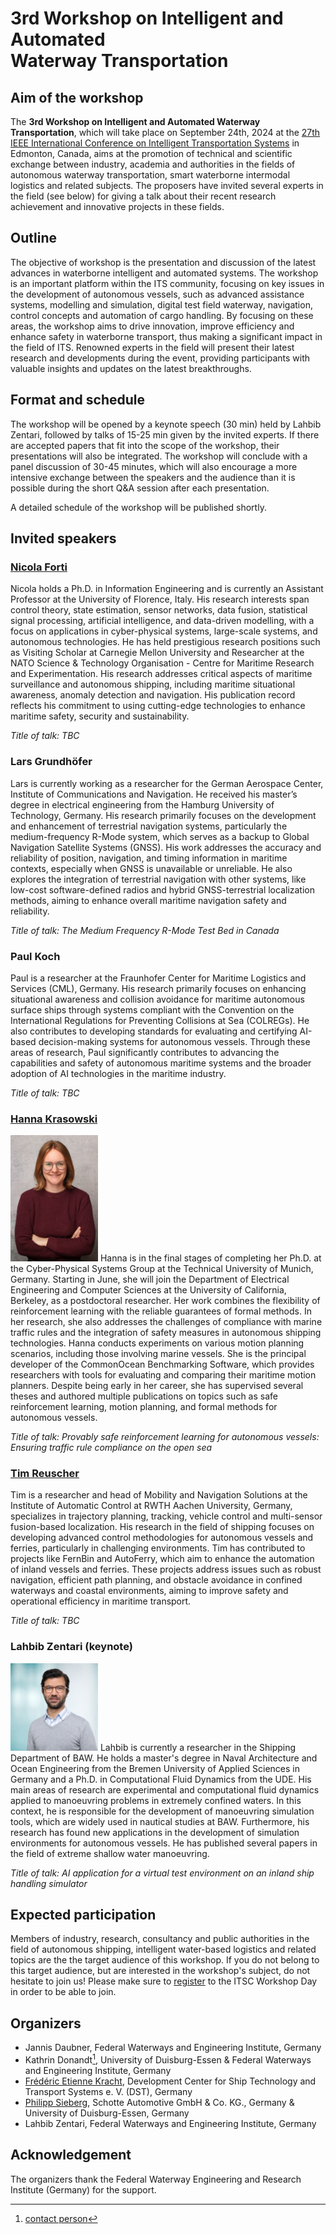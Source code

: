 # 3rd Workshop on Intelligent and Automated <br /> Waterway Transportation 

## Aim of the workshop

The **3rd Workshop on Intelligent and Automated Waterway Transportation**, which will take place on September 24th, 2024 at the [27th IEEE International Conference on Intelligent Transportation Systems](https://ieee-itsc.org/2024/) in Edmonton, Canada, aims at the promotion of technical and scientific exchange between industry, academia and authorities in the fields of autonomous waterway transportation, smart waterborne intermodal logistics and related subjects. The proposers have invited several experts in the field (see below) for giving a talk about their recent research achievement and innovative projects in these fields. 	

## Outline

The objective of workshop is the presentation and discussion of the latest advances in waterborne intelligent and automated systems. The workshop is an important platform within the ITS community, focusing on key issues in the development of autonomous vessels, such as advanced assistance systems, modelling and simulation, digital test field waterway, navigation, control concepts and automation of cargo handling. By focusing on these areas, the workshop aims to drive innovation, improve efficiency and enhance safety in waterborne transport, thus making a significant impact in the field of ITS. Renowned experts in the field will present their latest research and developments during the event, providing participants with valuable insights and updates on the latest breakthroughs.

## Format and schedule

The workshop will be opened by a keynote speech (30 min) held by Lahbib Zentari, followed by talks of 15-25 min given by the invited experts. If there are accepted papers that fit into the scope of the workshop, their presentations will also be integrated. The workshop will conclude with a panel discussion of 30-45 minutes, which will also encourage a more intensive exchange between the speakers and the audience than it is possible during the short Q&A session after each presentation. 

A detailed schedule of the workshop will be published shortly. 

## Invited speakers

### [Nicola Forti](https://nicolaforti.com/)
Nicola holds a Ph.D. in Information Engineering and is currently an Assistant Professor at the University of Florence, Italy. His research interests span control theory, state estimation, sensor networks, data fusion, statistical signal processing, artificial intelligence, and data-driven modelling, with a focus on applications in cyber-physical systems, large-scale systems, and autonomous technologies. He has held prestigious research positions such as Visiting Scholar at Carnegie Mellon University and Researcher at the NATO Science & Technology Organisation - Centre for Maritime Research and Experimentation. His research addresses critical aspects of maritime surveillance and autonomous shipping, including maritime situational awareness, anomaly detection and navigation. His publication record reflects his commitment to using cutting-edge technologies to enhance maritime safety, security and sustainability. 

_Title of talk: TBC_

### Lars Grundhöfer
Lars is currently working as a researcher for the German Aerospace Center, Institute of Communications and Navigation. He received his master’s degree in electrical engineering from the Hamburg University of Technology, Germany. His research primarily focuses on the development and enhancement of terrestrial navigation systems, particularly the medium-frequency R-Mode system, which serves as a backup to Global Navigation Satellite Systems (GNSS). His work addresses the accuracy and reliability of position, navigation, and timing information in maritime contexts, especially when GNSS is unavailable or unreliable. He also explores the integration of terrestrial navigation with other systems, like low-cost software-defined radios and hybrid GNSS-terrestrial localization methods, aiming to enhance overall maritime navigation safety and reliability.

_Title of talk: The Medium Frequency R-Mode Test Bed in Canada_

### Paul Koch
Paul is a researcher at the Fraunhofer Center for Maritime Logistics and Services (CML), Germany.  His research primarily focuses on enhancing situational awareness and collision avoidance for maritime autonomous surface ships through systems compliant with the Convention on the International Regulations for Preventing Collisions at Sea (COLREGs). He also contributes to developing standards for evaluating and certifying AI-based decision-making systems for autonomous vessels. Through these areas of research, Paul significantly contributes to advancing the capabilities and safety of autonomous maritime systems and the broader adoption of AI technologies in the maritime industry.

_Title of talk: TBC_

### [Hanna Krasowski](https://hanna.krasowski.io/)
<img src="https://github.com/IAWTWorkshopITSC/2024/blob/main/Hanna_Krasowski2024_small.jpg" alt="Krasowski" float="left" width="140"/> 
Hanna is in the final stages of completing her Ph.D. at the Cyber-Physical Systems Group at the Technical University of Munich, Germany. Starting in June, she will join the Department of Electrical Engineering and Computer Sciences at the University of California, Berkeley, as a postdoctoral researcher. Her work combines the flexibility of reinforcement learning with the reliable guarantees of formal methods. In her research, she also addresses the challenges of compliance with marine traffic rules and the integration of safety measures in autonomous shipping technologies. Hanna conducts experiments on various motion planning scenarios, including those involving marine vessels. She is the principal developer of the CommonOcean Benchmarking Software, which provides researchers with tools for evaluating and comparing their maritime motion planners. Despite being early in her career, she has supervised several theses and authored multiple publications on topics such as safe reinforcement learning, motion planning, and formal methods for autonomous vessels. 

_Title of talk: Provably safe reinforcement learning for autonomous vessels: Ensuring traffic rule compliance on the open sea_

### [Tim Reuscher](https://www.irt.rwth-aachen.de/cms/irt/das-institut/team/mobilitaet-und-navigation/abteilungsleiter/~rxbo/tim-reuscher/?allou=1)
Tim is a researcher and head of Mobility and Navigation Solutions at the Institute of Automatic Control at RWTH Aachen University, Germany, specializes in trajectory planning, tracking, vehicle control and multi-sensor fusion-based localization. His research in the field of shipping focuses on developing advanced control methodologies for autonomous vessels and ferries, particularly in challenging environments. Tim has contributed to projects like FernBin and AutoFerry, which aim to enhance the automation of inland vessels and ferries. These projects address issues such as robust navigation, efficient path planning, and obstacle avoidance in confined waterways and coastal environments, aiming to improve safety and operational efficiency in maritime transport. 

_Title of talk: TBC_

### Lahbib Zentari (keynote)
<img src="https://github.com/IAWTWorkshopITSC/2024/blob/main/zentari_lahbib.jpg" alt="Zentari" float="left" width="140"/> 
Lahbib is currently a researcher in the Shipping Department of BAW. He holds a master's degree in Naval Architecture and Ocean Engineering from the Bremen University of Applied Sciences in Germany and a Ph.D. in Computational Fluid Dynamics from the UDE. His main areas of research are experimental and computational fluid dynamics applied to manoeuvring problems in extremely confined waters. In this context, he is responsible for the development of manoeuvring simulation tools, which are widely used in nautical studies at BAW. Furthermore, his research has found new applications in the development of simulation environments for autonomous vessels. He has published several papers in the field of extreme shallow water manoeuvring.

_Title of talk: AI application for a virtual test environment on an inland ship handling simulator_


## Expected participation

Members of industry, research, consultancy and public authorities in the field of autonomous shipping, intelligent water-based logistics and related topics are the the target audience of this workshop. If you do not belong to this target audience, but are interested in the workshop's subject, do not hesitate to join us! 
Please make sure to [register](https://ieee-itsc.org/2024/registration/) to the ITSC Workshop Day in order to be able to join. 

## Organizers

* Jannis Daubner, Federal Waterways and Engineering Institute, Germany
*	Kathrin Donandt[^1], University of Duisburg-Essen & Federal Waterways and Engineering Institute, Germany
* [Frédéric Etienne Kracht](https://www.uni-due.de/mechatronik/team/kracht.php), Development Center for Ship Technology and Transport Systems e. V. (DST), Germany
* [Philipp Sieberg](https://www.uni-due.de/mechatronik/team/sieberg.php), Schotte Automotive GmbH & Co. KG., Germany & University of Duisburg-Essen, Germany
* Lahbib Zentari, Federal Waterways and Engineering Institute, Germany

## Acknowledgement

The organizers thank the Federal Waterway Engineering and Research Institute (Germany) for the support. 

[^1]: [contact person](mailto:kathrin.donandt@web.de?subject=IEEEITSCWorkshop)
